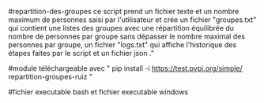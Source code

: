 #repartition-des-groupes
ce script prend un fichier texte et un nombre maximum de personnes saisi par l'utilisateur et crée un fichier "groupes.txt" qui contient une listes
des groupes avec une répartition équilibrée du nombre de personnes par groupe sans dépasser le nombre maximal des personnes par groupe, un fichier
"logs.txt" qui affiche l'historique des étapes faites par le script et un fichier json ."


#module téléchargeable avec " pip install -i https://test.pypi.org/simple/ repartition-groupes-ruiz "

#fichier executable bash et fichier executable windows

